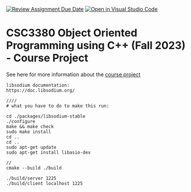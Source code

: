 [![Review Assignment Due Date](https://classroom.github.com/assets/deadline-readme-button-24ddc0f5d75046c5622901739e7c5dd533143b0c8e959d652212380cedb1ea36.svg)](https://classroom.github.com/a/UCqQgtmZ)
[![Open in Visual Studio Code](https://classroom.github.com/assets/open-in-vscode-718a45dd9cf7e7f842a935f5ebbe5719a5e09af4491e668f4dbf3b35d5cca122.svg)](https://classroom.github.com/online_ide?assignment_repo_id=11706034&assignment_repo_type=AssignmentRepo)
# CSC3380 Object Oriented Programming using C++ (Fall 2023) - Course Project

See here for more information about the [course project][project]

[project]: https://teaching.hkaiser.org/fall2023/csc3380/assignments/project.html
~~~~~~~~~~~~~~~~~~~~~~~~~~~~~~~~~~~~~~~~~~~~~~~~~~~~~~~~~~~~~~~~~~~~~~~~~~~~~
libsodium documentation:
https://doc.libsodium.org/

////
# what you have to do to make this run:

cd ./packages/libsodium-stable
./configure
make && make check
sudo make install
cd ..
cd ..
sudo apt-get update
sudo apt-get install libasio-dev

//
cmake --build ./build

./build/server 1225
./build/client localhost 1225
